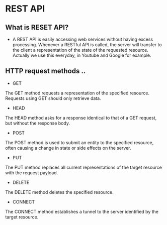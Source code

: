 # REST API

## What is RESET API?
- A REST API is easily accessing web services without having excess processing. Whenever a RESTful API is called, the server will transfer to the client a representation of the state of the requested resource. Actually we use this everyday, in Youtube and Google for example.

## HTTP request methods ..

- GET

The GET method requests a representation of the specified resource. Requests using GET should only retrieve data.

- HEAD


The HEAD method asks for a response identical to that of a GET request, but without the response body.

- POST

The POST method is used to submit an entity to the specified resource, often causing a change in state or side effects on the server.

- PUT

The PUT method replaces all current representations of the target resource with the request payload.

- DELETE

The DELETE method deletes the specified resource.

- CONNECT

The CONNECT method establishes a tunnel to the server identified by the target resource.